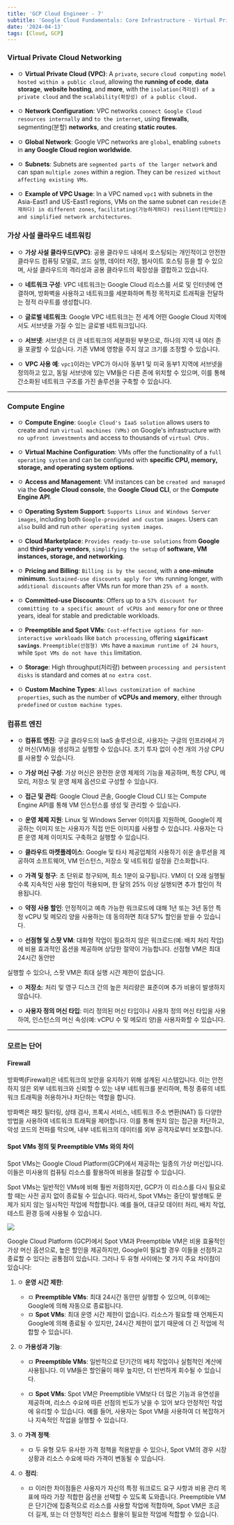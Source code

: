 ```yaml
---
title: 'GCP Cloud Engineer - 7'
subtitle: 'Google Cloud Fundamentals: Core Infrastructure - Virtual Private Cloud(VPC) networking / Compute Engine'
date: '2024-04-13'
tags: [Cloud, GCP]
---
```


### Virtual Private Cloud Networking


- ㅇ **Virtual Private Cloud (VPC)**: A `private`, `secure` `cloud computing model` `hosted within a public cloud`, allowing the **running of code**, **data storage**, **website hosting**, and **more**, with the `isolation(격리성) of a private cloud` and the `scalability(확장성) of a public cloud.`

- ㅇ **Network Configuration**: VPC networks `connect Google Cloud resources internally` and `to the internet`, using **firewalls**, segmenting(분할) **networks**, and creating **static routes**.

- ㅇ **Global Network**: Google VPC networks are `global`, enabling `subnets` in **any Google Cloud region worldwide**.

- ㅇ **Subnets**: Subnets are `segmented parts of the larger network` and can span `multiple zones` within a region. They can be `resized without affecting existing VMs`.

- ㅇ **Example of VPC Usage**: In a VPC named `vpc1` with subnets in the Asia-East1 and US-East1 regions, VMs on the same subnet can `reside(존재하다) in different zones`, `facilitating(가능하게하다) resilient(탄력있는) and simplified network architectures`.

### 가상 사설 클라우드 네트워킹

- ㅇ **가상 사설 클라우드(VPC)**: 공용 클라우드 내에서 호스팅되는 개인적이고 안전한 클라우드 컴퓨팅 모델로, 코드 실행, 데이터 저장, 웹사이트 호스팅 등을 할 수 있으며, 사설 클라우드의 격리성과 공용 클라우드의 확장성을 결합하고 있습니다.

- ㅇ **네트워크 구성**: VPC 네트워크는 Google Cloud 리소스를 서로 및 인터넷에 연결하며, 방화벽을 사용하고 네트워크를 세분화하며 특정 목적지로 트래픽을 전달하는 정적 라우트를 생성합니다.

- ㅇ **글로벌 네트워크**: Google VPC 네트워크는 전 세계 어떤 Google Cloud 지역에서도 서브넷을 가질 수 있는 글로벌 네트워크입니다.

- ㅇ **서브넷**: 서브넷은 더 큰 네트워크의 세분화된 부분으로, 하나의 지역 내 여러 존을 포괄할 수 있습니다. 기존 VM에 영향을 주지 않고 크기를 조정할 수 있습니다.

- ㅇ **VPC 사용 예**: `vpc1`이라는 VPC가 아시아 동부1 및 미국 동부1 지역에 서브넷을 정의하고 있고, 동일 서브넷에 있는 VM들은 다른 존에 위치할 수 있으며, 이를 통해 간소화된 네트워크 구조를 가진 솔루션을 구축할 수 있습니다.

-----------------------

### Compute Engine


- ㅇ **Compute Engine**: `Google Cloud's IaaS solution` allows users to create and run `virtual machines (VMs)` on Google's infrastructure with `no upfront investments` and access to thousands of `virtual CPUs.`

- ㅇ **Virtual Machine Configuration**: VMs offer the functionality of a `full operating system` and can be configured with **specific CPU, memory, storage, and operating system options**.

- ㅇ **Access and Management**: VM instances can be `created and managed` via the **Google Cloud console**, the **Google Cloud CLI**, or the **Compute Engine API**.

- ㅇ **Operating System Support**: `Supports Linux and Windows Server images`, including both `Google-provided and custom images`. Users can `also` build and run `other operating system images`.

- ㅇ **Cloud Marketplace**: `Provides ready-to-use solutions` from **Google** and **third-party vendors**, `simplifying the setup` of **software, VM instances, storage, and networking**.

- ㅇ **Pricing and Billing**: `Billing is by the second`, with a **one-minute minimum**. `Sustained-use discounts apply for VMs` running longer, with `additional discounts` after VMs run for more than `25% of a month`.

- ㅇ **Committed-use Discounts**: Offers up to a `57% discount for committing to a specific amount of vCPUs and memory` for one or three years, ideal for stable and predictable workloads.

- ㅇ **Preemptible and Spot VMs**: `Cost-effective options for non-interactive workloads` like `batch processing`, offering **`significant savings`**. `Preemptible(선점형) VMs` have a `maximum runtime of 24 hours`, while `Spot VMs do not have this` limitation.

- ㅇ **Storage**: High throughput(처리량) between `processing and persistent disks` is standard and comes at `no extra cost`.

- ㅇ **Custom Machine Types**: `Allows customization of machine properties`, such as the number of **vCPUs and memory**, either through `predefined` or `custom machine types`.

### 컴퓨트 엔진

- ㅇ **컴퓨트 엔진**: 구글 클라우드의 IaaS 솔루션으로, 사용자는 구글의 인프라에서 가상 머신(VM)을 생성하고 실행할 수 있습니다. 초기 투자 없이 수천 개의 가상 CPU를 사용할 수 있습니다.

- ㅇ **가상 머신 구성**: 가상 머신은 완전한 운영 체제의 기능을 제공하며, 특정 CPU, 메모리, 저장소 및 운영 체제 옵션으로 구성할 수 있습니다.

- ㅇ **접근 및 관리**: Google Cloud 콘솔, Google Cloud CLI 또는 Compute Engine API를 통해 VM 인스턴스를 생성 및 관리할 수 있습니다.

- ㅇ **운영 체제 지원**: Linux 및 Windows Server 이미지를 지원하며, Google이 제공하는 이미지 또는 사용자가 직접 만든 이미지를 사용할 수 있습니다. 사용자는 다른 운영 체제 이미지도 구축하고 실행할 수 있습니다.

- ㅇ **클라우드 마켓플레이스**: Google 및 타사 제공업체의 사용하기 쉬운 솔루션을 제공하여 소프트웨어, VM 인스턴스, 저장소 및 네트워킹 설정을 간소화합니다.

- ㅇ **가격 및 청구**: 초 단위로 청구되며, 최소 1분이 요구됩니다. VM이 더 오래 실행될수록 지속적인 사용 할인이 적용되며, 한 달의 25% 이상 실행되면 추가 할인이 적용됩니다.

- ㅇ **약정 사용 할인**: 안정적이고 예측 가능한 워크로드에 대해 1년 또는 3년 동안 특정 vCPU 및 메모리 양을 사용하는 데 동의하면 최대 57% 할인을 받을 수 있습니다.

- ㅇ **선점형 및 스팟 VM**: 대화형 작업이 필요하지 않은 워크로드(예: 배치 처리 작업)에 비용 효과적인 옵션을 제공하며 상당한 절약이 가능합니다. 선점형 VM은 최대 24시간 동안만

 실행할 수 있으나, 스팟 VM은 최대 실행 시간 제한이 없습니다.

- ㅇ **저장소**: 처리 및 영구 디스크 간의 높은 처리량은 표준이며 추가 비용이 발생하지 않습니다.

- ㅇ **사용자 정의 머신 타입**: 미리 정의된 머신 타입이나 사용자 정의 머신 타입을 사용하여, 인스턴스의 머신 속성(예: vCPU 수 및 메모리 양)을 사용자화할 수 있습니다.

-----------------------

### 모르는 단어 

#### Firewall

방화벽(Firewall)은 네트워크의 보안을 유지하기 위해 설계된 시스템입니다. 이는 안전하지 않은 외부 네트워크와 신뢰할 수 있는 내부 네트워크를 분리하며, 특정 종류의 네트워크 트래픽을 허용하거나 차단하는 역할을 합니다.

방화벽은 패킷 필터링, 상태 검사, 프록시 서비스, 네트워크 주소 변환(NAT) 등 다양한 방법을 사용하여 네트워크 트래픽을 제어합니다. 이를 통해 원치 않는 접근을 차단하고, 악성 코드의 전파를 막으며, 내부 네트워크의 데이터를 외부 공격자로부터 보호합니다.

#### Spot VMs 정의 및 Preemptible VMs 와의 차이

Spot VMs는 Google Cloud Platform(GCP)에서 제공하는 일종의 가상 머신입니다. 이들은 미사용의 컴퓨팅 리소스를 활용하여 비용을 절감할 수 있습니다.

Spot VMs는 일반적인 VMs에 비해 훨씬 저렴하지만, GCP가 이 리소스를 다시 필요로 할 때는 사전 공지 없이 종료될 수 있습니다. 따라서, Spot VMs는 중단이 발생해도 문제가 되지 않는 일시적인 작업에 적합합니다. 예를 들어, 대규모 데이터 처리, 배치 작업, 테스트 환경 등에 사용될 수 있습니다.

<img class='blogImage' src='/blog/spot_preemptible_vms.png'>

Google Cloud Platform (GCP)에서 Spot VM과 Preemptible VM은 비용 효율적인 가상 머신 옵션으로, 높은 할인을 제공하지만, Google이 필요할 경우 이들을 선점하고 종료할 수 있다는 공통점이 있습니다. 그러나 두 유형 사이에는 몇 가지 주요 차이점이 있습니다:

1. ㅇ **운영 시간 제한**:
   - ㅁ **Preemptible VMs**: 최대 24시간 동안만 실행할 수 있으며, 이후에는 Google에 의해 자동으로 종료됩니다.
   - ㅁ **Spot VMs**: 최대 운영 시간 제한이 없습니다. 리소스가 필요할 때 언제든지 Google에 의해 종료될 수 있지만, 24시간 제한이 없기 때문에 더 긴 작업에 적합할 수 있습니다.

2. ㅇ **가용성과 기능**:
   - ㅁ **Preemptible VMs**: 일반적으로 단기간의 배치 작업이나 실험적인 계산에 사용됩니다. 이 VM들은 할인율이 매우 높지만, 더 빈번하게 회수될 수 있습니다.
  
   - ㅁ **Spot VMs**: Spot VM은 Preemptible VM보다 더 많은 기능과 유연성을 제공하며, 리소스 수요에 따른 선점의 빈도가 낮을 수 있어 보다 안정적인 작업에 유리할 수 있습니다. 예를 들어, 사용자는 Spot VM을 사용하여 더 복잡하거나 지속적인 작업을 실행할 수 있습니다.

3. ㅇ **가격 정책**:
   - ㅁ 두 유형 모두 유사한 가격 정책을 적용받을 수 있으나, Spot VM의 경우 시장 상황과 리소스 수요에 따라 가격이 변동될 수 있습니다.

4. ㅇ **정리**: 
   - ㅁ 이러한 차이점들은 사용자가 자신의 특정 워크로드 요구 사항과 비용 관리 목표에 따라 가장 적합한 옵션을 선택할 수 있도록 도와줍니다. Preemptible VM은 단기간에 집중적으로 리소스를 사용할 작업에 적합하며, Spot VM은 조금 더 길게, 또는 더 안정적인 리소스 활용이 필요한 작업에 적합할 수 있습니다.

